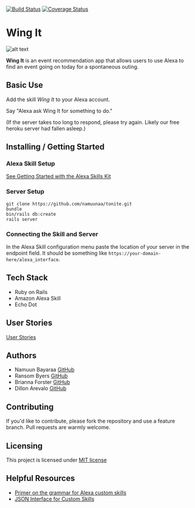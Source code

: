 [![Build Status](https://travis-ci.org/namuunaa/wing-it.svg?branch=development)](https://travis-ci.org/namuunaa/wing-it)
[![Coverage Status](https://img.shields.io/codecov/c/github/codecov/example-python.svg?branch=development)](https://codecov.io/gh/namuunaa/wing-it)

# Wing It

![alt text](https://github.com/namuunaa/wing-it/blob/development/app/assets/images/Wing_It_512_final.jpg "Wing It")

**Wing It** is an event recommendation app that allows users to use Alexa to find an
event going on today for a spontaneous outing.

## Basic Use

Add the skill _Wing It_ to your Alexa account.

Say "Alexa ask Wing It for something to do."

(If the server takes too long to respond, please try again. Likely our free
heroku server had fallen asleep.)

## Installing / Getting Started

### Alexa Skill Setup

[See Getting Started with the Alexa Skills Kit](https://developer.amazon.com/public/solutions/alexa/alexa-skills-kit/getting-started-guide)

### Server Setup

```
git clone https://github.com/namuunaa/tonite.git
bundle
bin/rails db:create
rails server
```

### Connecting the Skill and Server

In the Alexa Skill configuration menu paste the location of your server in the
endpoint field. It should be something like `https://your-domain-here/alexa_interface`.

## Tech Stack

 * Ruby on Rails
 * Amazon Alexa Skill
 * Echo Dot

## User Stories

[User Stories](./user_stories.md)

## Authors

* Namuun Bayaraa [GitHub](https://github.com/namuunaa)
* Ransom Byers [GitHub](https://github.com/rasnom)
* Brianna Forster [GitHub](https://github.com/b-forster)
* Dillon Arevalo [GitHub](https://github.com/dillonbarevalo)

## Contributing

If you'd like to contribute, please fork the repository and use a feature
branch. Pull requests are warmly welcome.

## Licensing

This project is licensed under [MIT license](./LICENSE)

## Helpful Resources

 * [Primer on the grammar for Alexa custom skills](https://developer.amazon.com/public/solutions/alexa/alexa-skills-kit/docs/supported-phrases-to-begin-a-conversation)
 * [JSON Interface for Custom Skills](https://developer.amazon.com/public/solutions/alexa/alexa-skills-kit/docs/alexa-skills-kit-interface-referenceg)

